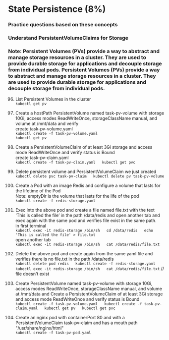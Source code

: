# State Persistence (8%)  
### Practice questions based on these concepts  
### Understand PersistentVolumeClaims for Storage  

### Note: Persistent Volumes (PVs) provide a way to abstract and manage storage resources in a cluster. They are used to provide durable storage for applications and decouple storage from individual pods. Persistent Volumes (PVs) provide a way to abstract and manage storage resources in a cluster. They are used to provide durable storage for applications and decouple storage from individual pods.  

96. List Persistent Volumes in the cluster  
`kubectl get pv`  

97. Create a hostPath PersistentVolume named task-pv-volume with storage 10Gi, access modes ReadWriteOnce, storageClassName manual, and volume at /mnt/data and verify  
create task-pv-volume.yaml  
`kubectl create -f task-pv-volume.yaml`  
`kubectl get pv`  

98. Create a PersistentVolumeClaim of at least 3Gi storage and access mode ReadWriteOnce and verify status is Bound  
create task-pv-claim.yaml  
`kubectl create -f task-pv-claim.yaml  
kubectl get pvc`  

99. Delete persistent volume and PersistentVolumeClaim we just created  
`kubectl delete pvc task-pv-claim  
kubectl delete pv task-pv-volume`  

100. Create a Pod with an image Redis and configure a volume that lasts for the lifetime of the Pod  
Note: emptyDir is the volume that lasts for the life of the pod  
`kubectl create -f redis-storage.yaml`  

101. Exec into the above pod and create a file named file.txt with the text ‘This is called the file’ in the path /data/redis and open another tab and exec again with the same pod and verifies file exist in the same path.  
in first terminal  
`kubectl exec -it redis-storage /bin/sh  
cd /data/redis  
echo 'This is called the file' > file.txt`  
open another tab  
`kubectl exec -it redis-storage /bin/sh  
cat /data/redis/file.txt`  

102. Delete the above pod and create again from the same yaml file and verifies there is no file.txt in the path /data/redis  
`kubectl delete pod redis  
kubectl create -f redis-storage.yaml  
kubectl exec -it redis-storage /bin/sh  
cat /data/redis/file.txt` // file doesn't exist  

103. Create PersistentVolume named task-pv-volume with storage 10Gi, access modes ReadWriteOnce, storageClassName manual, and volume at /mnt/data and Create a PersistentVolumeClaim of at least 3Gi storage and access mode ReadWriteOnce and verify status is Bound  
`kubectl create -f task-pv-volume.yaml  
kubectl create -f task-pv-claim.yaml  
kubectl get pv  
kubectl get pvc`  

104. Create an nginx pod with containerPort 80 and with a PersistentVolumeClaim task-pv-claim and has a mouth path "/usr/share/nginx/html"  
`kubectl create -f task-pv-pod.yaml`  

